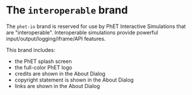 # The `interoperable` brand

The `phet-io` brand is reserved for use by PhET Interactive Simulations that are "interoperable".
Interoperable simulations provide powerful input/output/logging/iframe/API features.

This brand includes:
* the PhET splash screen 
* the full-color PhET logo
* credits are shown in the About Dialog
* copyright statement is shown in the About Dialog
* links are shown in the About Dialog